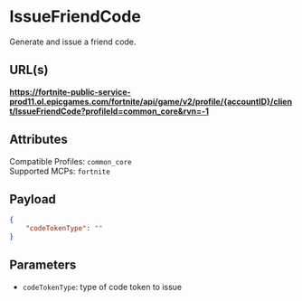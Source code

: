 # IssueFriendCode
Generate and issue a friend code.

## URL(s)
**https://fortnite-public-service-prod11.ol.epicgames.com/fortnite/api/game/v2/profile/{accountID}/client/IssueFriendCode?profileId=common_core&rvn=-1**

## Attributes
Compatible Profiles: `common_core`  
Supported MCPs: `fortnite`

## Payload
```json
{
    "codeTokenType": ""
}
```

## Parameters
- `codeTokenType`: type of code token to issue
